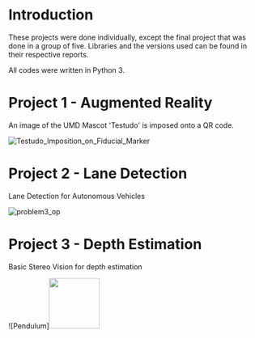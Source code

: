 # Introduction

These projects were done individually, except the final project that was done in a group of five. Libraries and the versions used can be found in their respective reports.

All codes were written in Python 3.

# Project 1 - Augmented Reality

An image of the UMD Mascot 'Testudo' is imposed onto a QR code.

![Testudo_Imposition_on_Fiducial_Marker](https://user-images.githubusercontent.com/35636842/218388747-61e907b2-698e-40e7-a37b-0c6128a82328.gif)

# Project 2 - Lane Detection

Lane Detection for Autonomous Vehicles

![problem3_op](https://user-images.githubusercontent.com/35636842/218388856-fd6b5e5a-61d4-4e0d-a719-585bd75d6ff4.gif)

# Project 3 - Depth Estimation

Basic Stereo Vision for depth estimation

![Pendulum]<img src="[https://your-image-url.type](https://github.com/Kelebrimbor97/ENPM-673-Perception-for-Autonomous-Robotics/blob/a4a6597ebaf2d5ade34e9a8446b770a94cc50c10/Project%203%20-%20Depth%20Estimation/Output/Disparity_map_pendulum.png)" width="100" height="100">
